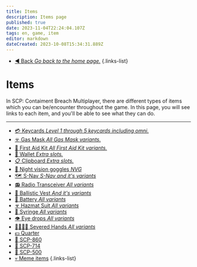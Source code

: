 ```yaml
---
title: Items
description: Items page
published: true
date: 2023-11-04T22:24:04.107Z
tags: en, game, item
editor: markdown
dateCreated: 2023-10-08T15:34:31.889Z
---
```


- [:arrow_backward: Back *Go back to the home page.*](/en/home#single-playerco-op)
{.links-list}
# Items
In SCP: Contaiment Breach Multiplayer, there are different types of items which you can be/encounter throughout the game. In this page, you will see links to each item, and you'll be able to see what they can do.

---
- [:credit_card: Keycards *Level 1 through 5 keycards including omni.*](/en/game/items/Keycards)
- [:biohazard: Gas Mask *All Gas Mask variants.*](/en/game/items/gas-mask)
- [🏥 First Aid Kit *All First Aid Kit variants.*](/en/game/items/first-aid-kit)
- [:briefcase: Wallet *Extra slots.*](/en/game/items/Wallet)
- [:clipboard: Clipboard *Extra slots.*](/en/game/items/clipboard)
- [🥽 Night vision goggles *NVG*](/en/game/items/nvg)
- [🗺️ S-Nav *S-Nav and it's variants*](/en/game/items/SNAV)
- [📻 Radio Transceiver *All variants*](/en/game/items/radio)
- [🦺 Ballistic Vest *And it's variants*](/en/game/items/ballistic-vest)
- [🔋 Battery *All variants*](/en/game/items/battery)
- [☣ Hazmat Suit *All variants*](/en/game/items/hazmat-suit)
- [💉 Syringe *All variants*](/en/game/items/syringe)
- [👁️ Eye drops *All variants*](/en/game/items/eyedrops)
- [✋🏻✋🏿 Severed Hands *All variants*](/en/game/items/severed-hands)
- [💵 Quarter](/en/game/items/quarter)
- [🔑 SCP-860](/en/game/items/scp-860)
- [💍 SCP-714](/en/game/items/scp-714)
- [💊 SCP-500](/en/game/scps/scp-500)
- [💀 Meme items](/en/game/scps/MemeItems)
{.links-list}